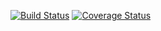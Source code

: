 [![Build Status](https://travis-ci.org/Jonii/ohtu-viikko1.svg?branch=master)](https://travis-ci.org/Jonii/ohtu-viikko1)
[![Coverage Status](https://coveralls.io/repos/github/Jonii/ohtu-viikko1/badge.svg?branch=master)](https://coveralls.io/github/Jonii/ohtu-viikko1?branch=master)
